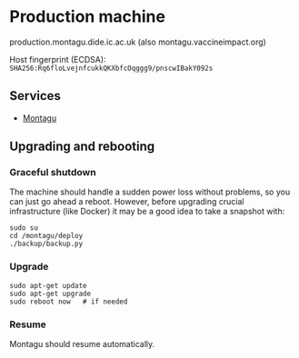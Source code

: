 # Production machine
production.montagu.dide.ic.ac.uk (also montagu.vaccineimpact.org)

Host fingerprint (ECDSA): `SHA256:Rq6floLvejnfcukkQKXbfcOqggg9/pnscwIBakY092s`

## Services
* [Montagu](https://github.com/vimc/montagu)

## Upgrading and rebooting
### Graceful shutdown
The machine should handle a sudden power loss without problems, so you can just
go ahead a reboot. However, before upgrading crucial infrastructure (like 
Docker) it may be a good idea to take a snapshot with:

```
sudo su
cd /montagu/deploy
./backup/backup.py
```

### Upgrade
```
sudo apt-get update
sudo apt-get upgrade
sudo reboot now   # if needed
```

### Resume
Montagu should resume automatically.

